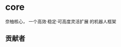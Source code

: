 # core
奈柚核心， 一个高效·稳定·可高度灵活扩展 的机器人框架


## 贡献者

<!-- ALL-CONTRIBUTORS-LIST:START - Do not remove or modify this section -->
<!-- prettier-ignore-start -->
<!-- markdownlint-disable -->

<!-- markdownlint-restore -->
<!-- prettier-ignore-end -->

<!-- ALL-CONTRIBUTORS-LIST:END -->